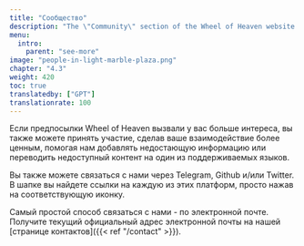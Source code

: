 ```yaml
---
title: "Сообщество"
description: "The \"Community\" section of the Wheel of Heaven website is focused on fostering a network of individuals who share an interest in the site's narrative about extraterrestrial influence on Earth. This page offers various ways for visitors to connect, engage, and discuss the intriguing concepts presented on the site. It features forums, social media links, and other platforms where like-minded individuals and those intrigued by the hypothesis can exchange ideas, delve deeper into discussions, and become part of a growing community interested in exploring these unconventional theories about human civilization and its origins."
menu:
  intro:
    parent: "see-more"
image: "people-in-light-marble-plaza.png"
chapter: "4.3"
weight: 420
toc: true
translatedby: ["GPT"]
translationrate: 100
---
```


Если предпосылки Wheel of Heaven вызвали у вас больше интереса, вы также можете принять участие, сделав ваше взаимодействие более ценным, помогая нам добавлять недостающую информацию или переводить недоступный контент на один из поддерживаемых языков.

Вы также можете связаться с нами через Telegram, Github и/или Twitter. В шапке вы найдете ссылки на каждую из этих платформ, просто нажав на соответствующую иконку.

Самый простой способ связаться с нами - по электронной почте. Получите текущий официальный адрес электронной почты на нашей [странице контактов]({{< ref "/contact" >}}).
